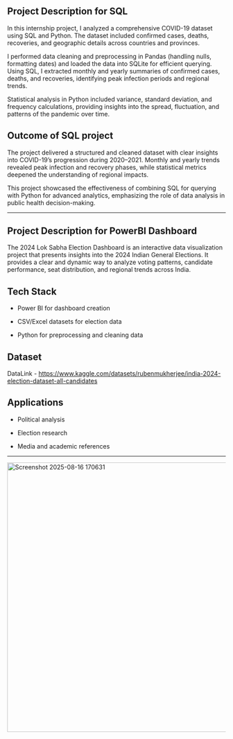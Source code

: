 ## Project Description for SQL 

In this internship project, I analyzed a comprehensive COVID-19 dataset using SQL and Python. The dataset included confirmed cases, deaths, recoveries, and geographic details across countries and provinces.

I performed data cleaning and preprocessing in Pandas (handling nulls, formatting dates) and loaded the data into SQLite for efficient querying. Using SQL, I extracted monthly and yearly summaries of confirmed cases, deaths, and recoveries, identifying peak infection periods and regional trends.

Statistical analysis in Python included variance, standard deviation, and frequency calculations, providing insights into the spread, fluctuation, and patterns of the pandemic over time.

## Outcome of SQL project

The project delivered a structured and cleaned dataset with clear insights into COVID-19’s progression during 2020–2021. Monthly and yearly trends revealed peak infection and recovery phases, while statistical metrics deepened the understanding of regional impacts.

This project showcased the effectiveness of combining SQL for querying with Python for advanced analytics, emphasizing the role of data analysis in public health decision-making.




********************************************************************************************************************************************************************************************************************




## Project Description for PowerBI Dashboard

The 2024 Lok Sabha Election Dashboard is an interactive data visualization project that presents insights into the 2024 Indian General Elections. It provides a clear and dynamic way to analyze voting patterns, candidate performance, seat distribution, and regional trends across India.

## Tech Stack

- Power BI for dashboard creation

- CSV/Excel datasets for election data

- Python for preprocessing and cleaning data

## Dataset 

DataLink - https://www.kaggle.com/datasets/rubenmukherjee/india-2024-election-dataset-all-candidates

## Applications

- Political analysis

- Election research

- Media and academic references

  
****************************************************************************************************************************************************************


  <img width="1092" height="622" alt="Screenshot 2025-08-16 170631" src="https://github.com/user-attachments/assets/74f6230f-39f8-4ec2-9166-83435e553dfb" />
